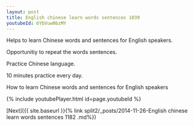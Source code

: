 ```yaml
---
layout: post
title: English chinese learn words sentences 1039 
youtubeId: 6YbVuwNbzMY
---
```

 
 
Helps to learn Chinese words and sentences for English speakers.

Opportunitiy to repeat the words sentences. 

Practice Chinese language. 
 
10 minutes practice every day. 
 
How to learn Chinese words and sentences for English speakers 
 
{% include youtubePlayer.html id=page.youtubeId %}
 
 
[Next]({{ site.baseurl }}{% link  split2/_posts/2014-11-26-English chinese learn words sentences 1182 .md%})
 
